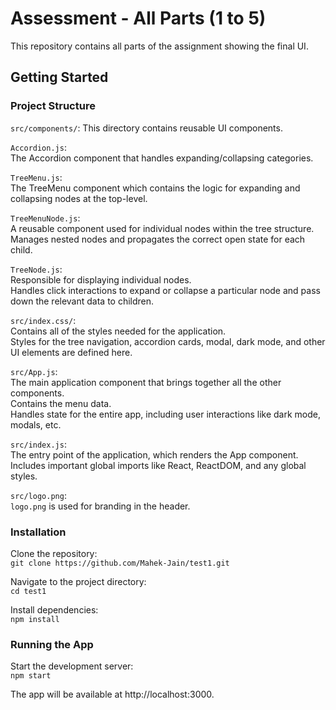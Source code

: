 # Assessment - All Parts (1 to 5)

This repository contains all parts of the assignment showing the final UI. 

## Getting Started

### Project Structure

`src/components/`:
This directory contains reusable UI components.

`Accordion.js`: \
The Accordion component that handles expanding/collapsing categories.

`TreeMenu.js`: \
The TreeMenu component which contains the logic for expanding and collapsing nodes at the top-level.

`TreeMenuNode.js`: \
A reusable component used for individual nodes within the tree structure. \
Manages nested nodes and propagates the correct open state for each child.

`TreeNode.js`: \
Responsible for displaying individual nodes. \
Handles click interactions to expand or collapse a particular node and pass down the relevant data to children.

`src/index.css/`: \
Contains all of the styles needed for the application. \
Styles for the tree navigation, accordion cards, modal, dark mode, and other UI elements are defined here. 

`src/App.js`: \
The main application component that brings together all the other components. \
Contains the menu data. \
Handles state for the entire app, including user interactions like dark mode, modals, etc. 

`src/index.js`: \
The entry point of the application, which renders the App component. \
Includes important global imports like React, ReactDOM, and any global styles. 

`src/logo.png`: \
`logo.png` is used for branding in the header.

### Installation

Clone the repository: \
`git clone https://github.com/Mahek-Jain/test1.git` 

Navigate to the project directory: \
`cd test1` 

Install dependencies: \
`npm install`

### Running the App

Start the development server: \
`npm start` 

The app will be available at http://localhost:3000.
